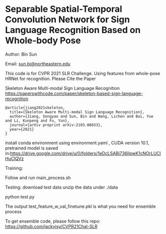 # Separable Spatial-Temporal Convolution Network for Sign Language Recognition Based on Whole-body Pose

Author: Bin Sun

Email: sun.bi@northeastern.edu

This code is for CVPR 2021 SLR Challenge. Using features from whole-pose HRNet for recognition. Please Cite the Paper 

Skeleton Aware Multi-modal Sign Language Recognition
https://paperswithcode.com/paper/skeleton-based-sign-language-recognition
```
@article{jiang2021skeleton,
  title={Skeleton Aware Multi-modal Sign Language Recognition},
  author={Jiang, Songyao and Sun, Bin and Wang, Lichen and Bai, Yue and Li, Kunpeng and Fu, Yun},
  journal={arXiv preprint arXiv:2103.08833},
  year={2021}
}
```

install conda environment using environment.yaml , CUDA version 10.1, pretrained model is saved in:https://drive.google.com/drive/u/0/folders/1eDcLSABi736ilpwK1cNOrLUClHuClQVz

Training:

Follow and run main_process.sh

Testing:
download test data
unzip the data under ./data

python test.py

The output test_feature_w_val_finetune.pkl is what you need for ensemble process

To get ensemble code, please follow this repo:
https://github.com/jackyjsy/CVPR21Chal-SLR
